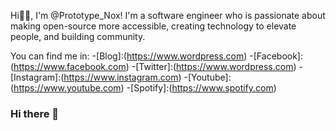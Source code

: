 Hi👋🏾, I'm @Prototype_Nox! I'm a software engineer who is passionate about making open-source more accessible, creating technology to elevate people, and building community.

You can find me in:
-[Blog]:(https://www.wordpress.com)
-[Facebook]:(https://www.facebook.com)
-[Twitter]:(https://www.wordpress.com)
-[Instagram]:(https://www.instagram.com)
-[Youtube]:(https://www.youtube.com)
-[Spotify]:(https://www.spotify.com)

### Hi there 👋

<!--
**prototypenox/prototypenox** is a ✨ _special_ ✨ repository because its `README.md` (this file) appears on your GitHub profile.

Here are some ideas to get you started:

- 🔭 I’m currently working on ...
- 🌱 I’m currently learning ...
- 👯 I’m looking to collaborate on ...
- 🤔 I’m looking for help with ...
- 💬 Ask me about ...
- 📫 How to reach me: ...
- 😄 Pronouns: ...
- ⚡ Fun fact: ...
-->
